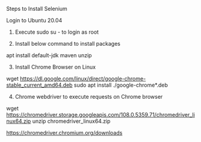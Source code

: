 

Steps to Install Selenium

Login to Ubuntu 20.04

1) Execute sudo su - to login as root

2) Install below command to install packages

apt install default-jdk maven unzip

3) Install Chrome Browser on Linux

wget https://dl.google.com/linux/direct/google-chrome-stable_current_amd64.deb
sudo apt install ./google-chrome*.deb

4) Chrome webdriver to execute requests on Chrome browser

wget https://chromedriver.storage.googleapis.com/108.0.5359.71/chromedriver_linux64.zip
unzip chromedriver_linux64.zip

https://chromedriver.chromium.org/downloads
